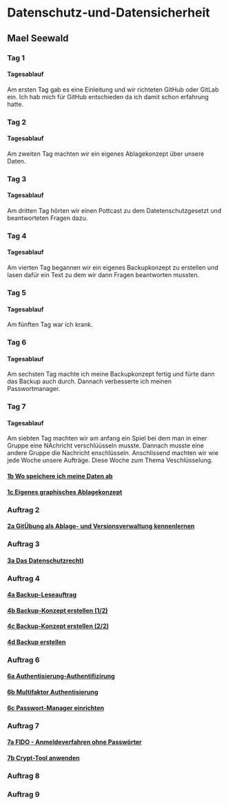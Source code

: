# Datenschutz-und-Datensicherheit

## Mael Seewald

### Tag 1

#### Tagesablauf

Am ersten Tag gab es eine Einleitung und wir richteten GitHub oder GitLab ein. Ich hab mich für GitHub entschieden da ich damit schon erfahrung hatte.

### Tag 2

#### Tagesablauf

Am zweiten Tag machten wir ein eigenes Ablagekonzept über unsere Daten.

### Tag 3

#### Tagesablauf

Am dritten Tag hörten wir einen Pottcast zu dem Datetenschutzgesetzt und beantworteten Fragen dazu.

### Tag 4

#### Tagesablauf

Am vierten Tag begannen wir ein eigenes Backupkonzept zu erstellen und lasen dafür ein Text zu dem wir dann Fragen beantworten mussten.

### Tag 5

#### Tagesablauf

Am fünften Tag war ich krank.

### Tag 6

#### Tagesablauf

Am sechsten Tag machte ich meine Backupkonzept fertig und fürte dann das Backup auch durch. Dannach verbesserte ich meinen Passwortmanager.

### Tag 7

#### Tagesablauf

Am siebten Tag machten wir am anfang ein Spiel bei dem man in einer Gruppe eine NAchricht verschlüüsseln musste. Dannach musste eine andere Gruppe die Nachricht enschlüsseln. Anschlissend machten wir wie jede Woche unsere Aufträge. Diese Woche zum Thema Veschlüsselung.

#### [1b Wo speichere ich meine Daten ab](https://github.com/maelseewal/Datenschutz-und-Datensicherheit/blob/main/1b%20Wo_speichere_ich_meine_Daten.md)

#### [1c Eigenes graphisches Ablagekonzept](https://github.com/maelseewal/Datenschutz-und-Datensicherheit/blob/main/1c%20Eigenes%20Ablagekonzept.md)

### Auftrag 2

#### [2a GitÜbung als Ablage- und Versionsverwaltung kennenlernen](https://github.com/maelseewal/Datenschutz-und-Datensicherheit/blob/main/2a%20Git%C3%9Cbung.md)

### Auftrag 3

#### [3a Das Datenschutzrecht)](https://github.com/maelseewal/Datenschutz-und-Datensicherheit/blob/main/3a%20Das%20Datenschutzrecht%20.md)

### Auftrag 4

#### [4a Backup-Leseauftrag](https://github.com/maelseewal/Datenschutz-und-Datensicherheit/blob/main/4a%20Backup-Leseauftrag.md)

#### [4b Backup-Konzept erstellen (1/2)](https://github.com/maelseewal/Datenschutz-und-Datensicherheit/blob/main/4b%20Backup_Konzept_erstellen.md)

#### [4c Backup-Konzept erstellen (2/2)](https://github.com/maelseewal/Datenschutz-und-Datensicherheit/blob/main/4c%20Backup-Konzept%20f%C3%BCr%20PC.md)

#### [4d Backup erstellen](https://github.com/maelseewal/Datenschutz-und-Datensicherheit/blob/main/4d%20Backup_erstellen.md)

### Auftrag 6

#### [6a Authentisierung-Authentifizirung](https://github.com/maelseewal/Datenschutz-und-Datensicherheit/blob/main/6a%20Authentisierung-Authentifiz.md)

#### [6b Multifaktor Authentisierung](https://github.com/maelseewal/Datenschutz-und-Datensicherheit/blob/main/6b%20Multifaktor%20Authentisierung.md)

#### [6c Passwort-Manager einrichten](https://github.com/maelseewal/Datenschutz-und-Datensicherheit/blob/main/6c%20Passwort-Manager%20einrichten.md)

### Auftrag 7

#### [7a FIDO - Anmeldeverfahren ohne Passwörter](https://github.com/maelseewal/Datenschutz-und-Datensicherheit/blob/main/7a%20FIDO%20-%20Anmeldeverfahren%20ohne%20Passw%C3%B6rter.md)

#### [7b Crypt-Tool anwenden](https://github.com/maelseewal/Datenschutz-und-Datensicherheit/blob/main/7b%20Crypt-Tool%20anwenden.md)

### Auftrag 8

### Auftrag 9
